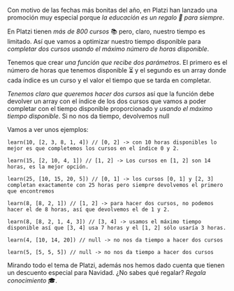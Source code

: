 Con motivo de las fechas más bonitas del año, en Platzi han lanzado una promoción muy especial porque *la educación es un regalo 🎁 para siempre*.

En Platzi tienen *más de 800 cursos* 📚 pero, claro, nuestro tiempo es limitado. Así que vamos a optimizar nuestro tiempo disponible para *completar dos cursos usando el máximo número de horas disponible*.

Tenemos que crear *una función que recibe dos parámetros*. El primero es el número de horas que tenemos disponible ⏳ y el segundo es un array donde cada índice es un curso y el valor el tiempo que se tarda en completar.

*Tenemos claro que queremos hacer dos cursos* así que la función debe devolver un array con el índice de los dos cursos que vamos a poder completar con el tiempo disponible proporcionado y *usando el máximo tiempo disponible*. Si no nos da tiempo, devolvemos null

Vamos a ver unos ejemplos:

```
learn(10, [2, 3, 8, 1, 4]) // [0, 2] -> con 10 horas disponibles lo mejor es que completemos los cursos en el índice 0 y 2.

learn(15, [2, 10, 4, 1]) // [1, 2] -> Los cursos en [1, 2] son 14 horas, es la mejor opción.

learn(25, [10, 15, 20, 5]) // [0, 1] -> los cursos [0, 1] y [2, 3] completan exactamente con 25 horas pero siempre devolvemos el primero que encontremos

learn(8, [8, 2, 1]) // [1, 2] -> para hacer dos cursos, no podemos hacer el de 8 horas, así que devolvemos el de 1 y 2.

learn(8, [8, 2, 1, 4, 3]) // [3, 4] -> usamos el máximo tiempo disponible así que [3, 4] usa 7 horas y el [1, 2] sólo usaría 3 horas.

learn(4, [10, 14, 20]) // null -> no nos da tiempo a hacer dos cursos

learn(5, [5, 5, 5]) // null -> no nos da tiempo a hacer dos cursos
```

Mirando todo el tema de Platzi, además nos hemos dado cuenta que tienen un descuento especial para Navidad. ¿No sabes qué regalar? *Regala conocimiento* 🎓.